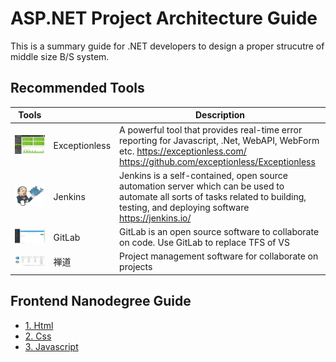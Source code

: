 # ASP.NET Project Architecture Guide

This is a summary guide for .NET developers to design a proper strucutre of middle size B/S system.

## Recommended Tools 
Tools |   | Description
------|---|-------------
<img src="https://github.com/kenj3/NET-Project-Architecture/blob/master/images/example-exceptionless1.jpg" width="50px"> | Exceptionless | A powerful tool that provides real-time error reporting for Javascript, .Net, WebAPI, WebForm etc. https://exceptionless.com/ https://github.com/exceptionless/Exceptionless
![Jenkins][img02]| Jenkins | Jenkins is a self-contained, open source automation server which can be used to automate all sorts of tasks related to building, testing, and deploying software https://jenkins.io/
![Exception Less][img03]| GitLab | GitLab is an open source software to collaborate on code. Use GitLab to replace TFS of VS 
![ChanDao][img04]| 禅道 | Project management software for collaborate on projects 

## Frontend Nanodegree Guide
- [1. Html][ref01]
- [2. Css][ref02]
- [3. Javascript][ref03]


[ref01]: https://github.com/kenj3/NET-Project-Architecture/blob/master/Frontend-Guide-HTML.md  "Frontend Guide Html"
[ref02]: https://github.com/kenj3/NET-Project-Architecture/blob/master/Frontend-Guide-CSS.md  "Frontend-Guide Css"
[ref03]: https://github.com/kenj3/NET-Project-Architecture/blob/master/Frontend-Guide-Javascript.md  "Frontend-Guide Javascript"

[img01]: https://github.com/kenj3/NET-Project-Architecture/blob/master/images/example-exceptionless1.jpg
[img02]: https://github.com/kenj3/NET-Project-Architecture/blob/master/images/example-jenkins1.jpg
[img03]: https://github.com/kenj3/NET-Project-Architecture/blob/master/images/example-gitlab1.jpg
[img04]: https://github.com/kenj3/NET-Project-Architecture/blob/master/images/example-chandao1.jpg
